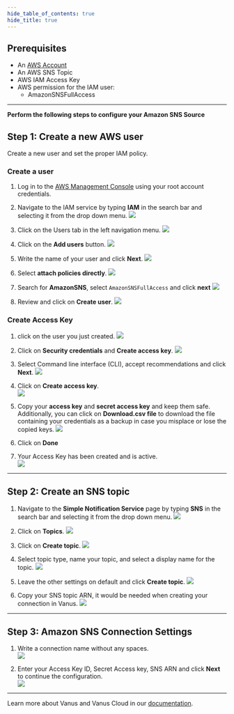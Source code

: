 ```yaml
--- 
hide_table_of_contents: true
hide_title: true
---
```


## Prerequisites

- An [AWS Account](https://aws.amazon.com) 
- An AWS SNS Topic 
- AWS IAM Access Key 
- AWS permission for the IAM user: 
  - AmazonSNSFullAccess


---

**Perform the following steps to configure your Amazon SNS Source**

## Step 1: Create a new AWS user 

Create a new user and set the proper IAM policy. 

### Create a user 

1. Log in to the [AWS Management Console](https://aws.amazon.com/) using your root account credentials. 

2. Navigate to the IAM service by typing **IAM** in the search bar and selecting it from the drop down menu. 
![](images/iam.png)  

3. Click on the Users tab in the left navigation menu. 
![](images/select%20users.png)  

4. Click on the **Add users** button. 
![](images/add%20users.png)  

5. Write the name of your user and click **Next**. 
![](images/name%20user.png)  

6. Select **attach policies directly**. 
![](images/attach%20policies%20directly.png)  

7. Search for **AmazonSNS**, select `AmazonSNSFullAccess` and click **next** 
![](images/sns%20full%20access.png)  

8. Review and click on **Create user**. 
![](images/create%20user.png)  

### Create Access Key 

1. click on the user you just created. 
![](images/click%20into%20user.png)  

2. Click on **Security credentials** and **Create access key**. 
![](images/create%20access%20key.png)  

3. Select Command line interface (CLI), accept recommendations and click **Next**. 
![](images/cli%20access.png)  

4. Click on **Create access key**.  
![](images/create%20access%20key%20final.png)  

5. Copy your **access key** and **secret access key** and keep them safe. Additionally, you can click on **Download.csv file** to download the file containing your credentials as a backup in case you misplace or lose the copied keys. 
![](images/csv.png) 

6. Click on **Done**

7. Your Access Key has been created and is active.  
![](images/active%20access%20key.png)  

---

## Step 2: Create an SNS topic 

1. Navigate to the **Simple Notification Service** page by typing **SNS** in the search bar and selecting it from the drop down menu. 
![](images/sns%20search.png)  

2. Click on **Topics**. 
![](images/select%20topics.png)  

3. Click on **Create topic**. 
![](images/create%20topic.png)  

4. Select topic type, name your topic, and select a display name for the topic. 
![](images/create%20topic2.png)  

5. Leave the other settings on default and click **Create topic**. 
![](images/create%20topic%20final.png)  

6. Copy your SNS topic ARN, it would be needed when creating your connection in Vanus. 
![](images/topic%20arn.png)  

---

## Step 3: Amazon SNS Connection Settings 

1. Write a connection name without any spaces.  
![](images/Name%20connection.png)  

2. Enter your Access Key ID, Secret Access key, SNS ARN and click **Next** to continue the configuration.  
![](images/Source%20config.png)  

---

Learn more about Vanus and Vanus Cloud in our [documentation](https://docs.vanus.ai).
